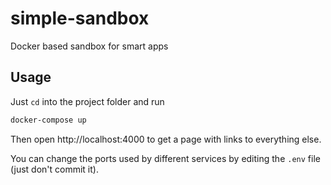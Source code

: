 # simple-sandbox
Docker based sandbox for smart apps

## Usage
Just `cd` into the project folder and run
```sh
docker-compose up
```
Then open http://localhost:4000 to get a page with links to everything else.

You can change the ports used by different services by editing the `.env` file (just don't commit it).